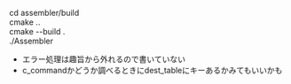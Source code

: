cd assembler/build<br>
cmake ..<br>
cmake --build .<br>
./Assembler <required input.asm> <optional output.hack>

- エラー処理は趣旨から外れるので書いていない
- c_commandかどうか調べるときにdest_tableにキーあるかみてもいいかも
